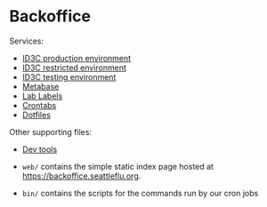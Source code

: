 # Backoffice

Services:

  * [ID3C production environment](id3c-production/README.md)
  * [ID3C restricted environment](id3c-restricted/README.md)
  * [ID3C testing environment](id3c-testing/README.md)
  * [Metabase](metabase/README.md)
  * [Lab Labels](lab-labels/README.md)
  * [Crontabs](crontabs/README.md)
  * [Dotfiles](dotfiles/README.md)

Other supporting files:

  * [Dev tools](dev/README.md)

  * `web/` contains the simple static index page hosted at
    <https://backoffice.seattleflu.org>.

  * `bin/` contains the scripts for the commands run by our cron jobs

